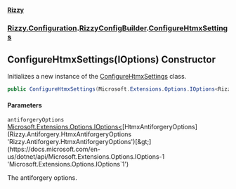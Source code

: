 #### [Rizzy](index 'index')
### [Rizzy.Configuration](Rizzy.Configuration 'Rizzy.Configuration').[RizzyConfigBuilder](Rizzy.Configuration.RizzyConfigBuilder 'Rizzy.Configuration.RizzyConfigBuilder').[ConfigureHtmxSettings](Rizzy.Configuration.RizzyConfigBuilder.ConfigureHtmxSettings 'Rizzy.Configuration.RizzyConfigBuilder.ConfigureHtmxSettings')

## ConfigureHtmxSettings(IOptions<HtmxAntiforgeryOptions>) Constructor

Initializes a new instance of the [ConfigureHtmxSettings](Rizzy.Configuration.RizzyConfigBuilder.ConfigureHtmxSettings 'Rizzy.Configuration.RizzyConfigBuilder.ConfigureHtmxSettings') class.

```csharp
public ConfigureHtmxSettings(Microsoft.Extensions.Options.IOptions<Rizzy.Antiforgery.HtmxAntiforgeryOptions> antiforgeryOptions);
```
#### Parameters

<a name='Rizzy.Configuration.RizzyConfigBuilder.ConfigureHtmxSettings.ConfigureHtmxSettings(Microsoft.Extensions.Options.IOptions_Rizzy.Antiforgery.HtmxAntiforgeryOptions_).antiforgeryOptions'></a>

`antiforgeryOptions` [Microsoft.Extensions.Options.IOptions&lt;](https://docs.microsoft.com/en-us/dotnet/api/Microsoft.Extensions.Options.IOptions-1 'Microsoft.Extensions.Options.IOptions`1')[HtmxAntiforgeryOptions](Rizzy.Antiforgery.HtmxAntiforgeryOptions 'Rizzy.Antiforgery.HtmxAntiforgeryOptions')[&gt;](https://docs.microsoft.com/en-us/dotnet/api/Microsoft.Extensions.Options.IOptions-1 'Microsoft.Extensions.Options.IOptions`1')

The antiforgery options.